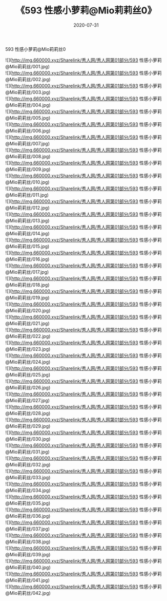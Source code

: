 ﻿---
layout: post
title:  《593 性感小萝莉@Mio莉莉丝0》
date:   2020-07-31
img: http://img.660000.xyz/Sharelink/秀人网/秀人网第01部分/593 性感小萝莉@Mio莉莉丝0/000.jpg
categories: [美女, 清纯, 唯美]
---

593 性感小萝莉@Mio莉莉丝0

  ![](http://img.660000.xyz/Sharelink/秀人网/秀人网第01部分/593 性感小萝莉@Mio莉莉丝/001.jpg) <br> ![](http://img.660000.xyz/Sharelink/秀人网/秀人网第01部分/593 性感小萝莉@Mio莉莉丝/002.jpg) <br> ![](http://img.660000.xyz/Sharelink/秀人网/秀人网第01部分/593 性感小萝莉@Mio莉莉丝/003.jpg) <br> ![](http://img.660000.xyz/Sharelink/秀人网/秀人网第01部分/593 性感小萝莉@Mio莉莉丝/004.jpg) <br> ![](http://img.660000.xyz/Sharelink/秀人网/秀人网第01部分/593 性感小萝莉@Mio莉莉丝/005.jpg) <br> ![](http://img.660000.xyz/Sharelink/秀人网/秀人网第01部分/593 性感小萝莉@Mio莉莉丝/006.jpg) <br> ![](http://img.660000.xyz/Sharelink/秀人网/秀人网第01部分/593 性感小萝莉@Mio莉莉丝/007.jpg) <br> ![](http://img.660000.xyz/Sharelink/秀人网/秀人网第01部分/593 性感小萝莉@Mio莉莉丝/008.jpg) <br> ![](http://img.660000.xyz/Sharelink/秀人网/秀人网第01部分/593 性感小萝莉@Mio莉莉丝/009.jpg) <br> ![](http://img.660000.xyz/Sharelink/秀人网/秀人网第01部分/593 性感小萝莉@Mio莉莉丝/010.jpg) <br> ![](http://img.660000.xyz/Sharelink/秀人网/秀人网第01部分/593 性感小萝莉@Mio莉莉丝/011.jpg) <br> ![](http://img.660000.xyz/Sharelink/秀人网/秀人网第01部分/593 性感小萝莉@Mio莉莉丝/012.jpg) <br> ![](http://img.660000.xyz/Sharelink/秀人网/秀人网第01部分/593 性感小萝莉@Mio莉莉丝/013.jpg) <br> ![](http://img.660000.xyz/Sharelink/秀人网/秀人网第01部分/593 性感小萝莉@Mio莉莉丝/014.jpg) <br> ![](http://img.660000.xyz/Sharelink/秀人网/秀人网第01部分/593 性感小萝莉@Mio莉莉丝/015.jpg) <br> ![](http://img.660000.xyz/Sharelink/秀人网/秀人网第01部分/593 性感小萝莉@Mio莉莉丝/016.jpg) <br> ![](http://img.660000.xyz/Sharelink/秀人网/秀人网第01部分/593 性感小萝莉@Mio莉莉丝/017.jpg) <br> ![](http://img.660000.xyz/Sharelink/秀人网/秀人网第01部分/593 性感小萝莉@Mio莉莉丝/018.jpg) <br> ![](http://img.660000.xyz/Sharelink/秀人网/秀人网第01部分/593 性感小萝莉@Mio莉莉丝/019.jpg) <br> ![](http://img.660000.xyz/Sharelink/秀人网/秀人网第01部分/593 性感小萝莉@Mio莉莉丝/020.jpg) <br> ![](http://img.660000.xyz/Sharelink/秀人网/秀人网第01部分/593 性感小萝莉@Mio莉莉丝/021.jpg) <br> ![](http://img.660000.xyz/Sharelink/秀人网/秀人网第01部分/593 性感小萝莉@Mio莉莉丝/022.jpg) <br> ![](http://img.660000.xyz/Sharelink/秀人网/秀人网第01部分/593 性感小萝莉@Mio莉莉丝/023.jpg) <br> ![](http://img.660000.xyz/Sharelink/秀人网/秀人网第01部分/593 性感小萝莉@Mio莉莉丝/024.jpg) <br> ![](http://img.660000.xyz/Sharelink/秀人网/秀人网第01部分/593 性感小萝莉@Mio莉莉丝/025.jpg) <br> ![](http://img.660000.xyz/Sharelink/秀人网/秀人网第01部分/593 性感小萝莉@Mio莉莉丝/026.jpg) <br> ![](http://img.660000.xyz/Sharelink/秀人网/秀人网第01部分/593 性感小萝莉@Mio莉莉丝/027.jpg) <br> ![](http://img.660000.xyz/Sharelink/秀人网/秀人网第01部分/593 性感小萝莉@Mio莉莉丝/028.jpg) <br> ![](http://img.660000.xyz/Sharelink/秀人网/秀人网第01部分/593 性感小萝莉@Mio莉莉丝/029.jpg) <br> ![](http://img.660000.xyz/Sharelink/秀人网/秀人网第01部分/593 性感小萝莉@Mio莉莉丝/030.jpg) <br> ![](http://img.660000.xyz/Sharelink/秀人网/秀人网第01部分/593 性感小萝莉@Mio莉莉丝/031.jpg) <br> ![](http://img.660000.xyz/Sharelink/秀人网/秀人网第01部分/593 性感小萝莉@Mio莉莉丝/032.jpg) <br> ![](http://img.660000.xyz/Sharelink/秀人网/秀人网第01部分/593 性感小萝莉@Mio莉莉丝/033.jpg) <br> ![](http://img.660000.xyz/Sharelink/秀人网/秀人网第01部分/593 性感小萝莉@Mio莉莉丝/034.jpg) <br> ![](http://img.660000.xyz/Sharelink/秀人网/秀人网第01部分/593 性感小萝莉@Mio莉莉丝/035.jpg) <br> ![](http://img.660000.xyz/Sharelink/秀人网/秀人网第01部分/593 性感小萝莉@Mio莉莉丝/036.jpg) <br> ![](http://img.660000.xyz/Sharelink/秀人网/秀人网第01部分/593 性感小萝莉@Mio莉莉丝/037.jpg) <br> ![](http://img.660000.xyz/Sharelink/秀人网/秀人网第01部分/593 性感小萝莉@Mio莉莉丝/038.jpg) <br> ![](http://img.660000.xyz/Sharelink/秀人网/秀人网第01部分/593 性感小萝莉@Mio莉莉丝/039.jpg) <br> ![](http://img.660000.xyz/Sharelink/秀人网/秀人网第01部分/593 性感小萝莉@Mio莉莉丝/040.jpg) <br> ![](http://img.660000.xyz/Sharelink/秀人网/秀人网第01部分/593 性感小萝莉@Mio莉莉丝/041.jpg) <br> ![](http://img.660000.xyz/Sharelink/秀人网/秀人网第01部分/593 性感小萝莉@Mio莉莉丝/042.jpg) <br>